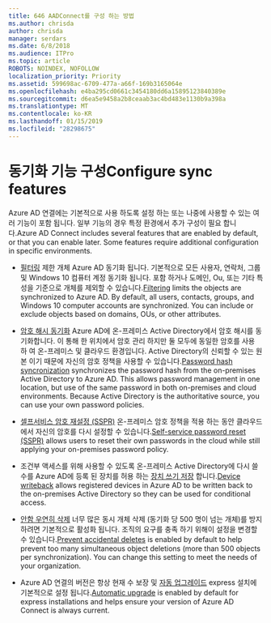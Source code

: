 ```yaml
---
title: 646 AADConnect를 구성 하는 방법
ms.author: chrisda
author: chrisda
manager: serdars
ms.date: 6/8/2018
ms.audience: ITPro
ms.topic: article
ROBOTS: NOINDEX, NOFOLLOW
localization_priority: Priority
ms.assetid: 599698ac-6709-477a-a66f-169b3165064e
ms.openlocfilehash: e4ba295cd0661c3454180dd6a15895123840389e
ms.sourcegitcommit: d6ea5e9458a2b8ceaab3ac4bd483e1130b9a398a
ms.translationtype: MT
ms.contentlocale: ko-KR
ms.lasthandoff: 01/15/2019
ms.locfileid: "28298675"
---
```

# <a name="configure-sync-features"></a><span data-ttu-id="e1374-102">동기화 기능 구성</span><span class="sxs-lookup"><span data-stu-id="e1374-102">Configure sync features</span></span>

<span data-ttu-id="e1374-p101">Azure AD 연결에는 기본적으로 사용 하도록 설정 하는 또는 나중에 사용할 수 있는 여러 기능이 포함 됩니다. 일부 기능의 경우 특정 환경에서 추가 구성이 필요 합니다.</span><span class="sxs-lookup"><span data-stu-id="e1374-p101">Azure AD Connect includes several features that are enabled by default, or that you can enable later. Some features require additional configuration in specific environments.</span></span>
  
- <span data-ttu-id="e1374-p102">[필터링](https://docs.microsoft.com/azure/active-directory/connect/active-directory-aadconnectsync-configure-filtering) 제한 개체 Azure AD 동기화 됩니다. 기본적으로 모든 사용자, 연락처, 그룹 및 Windows 10 컴퓨터 계정 동기화 됩니다. 포함 하거나 도메인, Ou, 또는 기타 특성을 기준으로 개체를 제외할 수 있습니다.</span><span class="sxs-lookup"><span data-stu-id="e1374-p102">[Filtering](https://docs.microsoft.com/azure/active-directory/connect/active-directory-aadconnectsync-configure-filtering) limits the objects are synchronized to Azure AD. By default, all users, contacts, groups, and Windows 10 computer accounts are synchronized. You can include or exclude objects based on domains, OUs, or other attributes.</span></span> 
    
- <span data-ttu-id="e1374-p103">[암호 해시 동기화](https://docs.microsoft.com/azure/active-directory/connect/active-directory-aadconnectsync-implement-password-hash-synchronization) Azure AD에 온-프레미스 Active Directory에서 암호 해시를 동기화합니다. 이 통해 한 위치에서 암호 관리 하지만 둘 모두에 동일한 암호를 사용 하 여 온-프레미스 및 클라우드 환경입니다. Active Directory의 신뢰할 수 있는 원본 이기 때문에 자신의 암호 정책을 사용할 수 있습니다.</span><span class="sxs-lookup"><span data-stu-id="e1374-p103">[Password hash syncronization](https://docs.microsoft.com/azure/active-directory/connect/active-directory-aadconnectsync-implement-password-hash-synchronization) synchronizes the password hash from the on-premises Active Directory to Azure AD. This allows password management in one location, but use of the same password in both on-premises and cloud environments. Because Active Directory is the authoritative source, you can use your own password policies.</span></span> 
    
- <span data-ttu-id="e1374-111">[셀프서비스 암호 재설정 (SSPR)](https://docs.microsoft.com/azure/active-directory/authentication/quickstart-sspr) 온-프레미스 암호 정책을 적용 하는 동안 클라우드에서 자신의 암호를 다시 설정할 수 있습니다.</span><span class="sxs-lookup"><span data-stu-id="e1374-111">[Self-service password reset (SSPR)](https://docs.microsoft.com/azure/active-directory/authentication/quickstart-sspr) allows users to reset their own passwords in the cloud while still applying your on-premises password policy.</span></span> 
    
- <span data-ttu-id="e1374-112">조건부 액세스를 위해 사용할 수 있도록 온-프레미스 Active Directory에 다시 쓸 수를 Azure AD에 등록 된 장치를 허용 하는 [장치 쓰기 저장](https://docs.microsoft.com/azure/active-directory/connect/active-directory-aadconnect-feature-device-writeback) 합니다.</span><span class="sxs-lookup"><span data-stu-id="e1374-112">[Device writeback](https://docs.microsoft.com/azure/active-directory/connect/active-directory-aadconnect-feature-device-writeback) allows registered devices in Azure AD to be written back to the on-premises Active Directory so they can be used for conditional access.</span></span> 
    
- <span data-ttu-id="e1374-p104">[안함 우연히 삭제](https://docs.microsoft.com/azure/active-directory/connect/active-directory-aadconnectsync-feature-prevent-accidental-deletes) 너무 많은 동시 개체 삭제 (동기화 당 500 명이 넘는 개체)를 방지 하려면 기본적으로 활성화 됩니다. 조직의 요구를 충족 하기 위해이 설정을 변경할 수 있습니다.</span><span class="sxs-lookup"><span data-stu-id="e1374-p104">[Prevent accidental deletes](https://docs.microsoft.com/azure/active-directory/connect/active-directory-aadconnectsync-feature-prevent-accidental-deletes) is enabled by default to help prevent too many simultaneous object deletions (more than 500 objects per synchronization). You can change this setting to meet the needs of your organization.</span></span> 
    
- <span data-ttu-id="e1374-115">Azure AD 연결의 버전은 항상 현재 수 보장 및 [자동 업그레이드](https://docs.microsoft.com/azure/active-directory/connect/active-directory-aadconnect-feature-automatic-upgrade) express 설치에 기본적으로 설정 됩니다.</span><span class="sxs-lookup"><span data-stu-id="e1374-115">[Automatic upgrade](https://docs.microsoft.com/azure/active-directory/connect/active-directory-aadconnect-feature-automatic-upgrade) is enabled by default for express installations and helps ensure your version of Azure AD Connect is always current.</span></span> 
    


